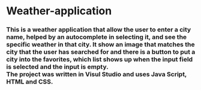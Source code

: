 # Weather-application
<h3>
This is a weather application that allow the user to enter a city name, helped by an autocomplete in selecting it, and see the specific weather in that city. It show an image that matches the city that the user has searched for and there is a button to put a city into the favorites, which list shows up when the input field is selected and the input is empty.<br>
The project was written in Visul Studio and uses Java Script, HTML and CSS.
</h3>
